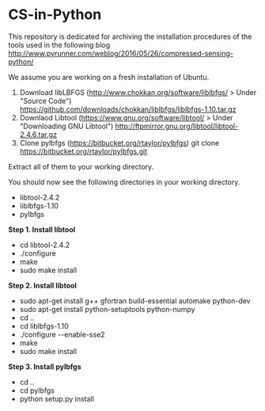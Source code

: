 # CS-in-Python
This repository is dedicated for archiving the installation procedures of the tools used in the following blog
http://www.pyrunner.com/weblog/2016/05/26/compressed-sensing-python/

We assume you are working on a fresh installation of Ubuntu.

1. Download libLBFGS (http://www.chokkan.org/software/liblbfgs/ > Under "Source Code")
  https://github.com/downloads/chokkan/liblbfgs/liblbfgs-1.10.tar.gz
2. Downlaod Libtool (https://www.gnu.org/software/libtool/ > Under "Downloading GNU Libtool")
  http://ftpmirror.gnu.org/libtool/libtool-2.4.6.tar.gz
3. Clone pylbfgs (https://bitbucket.org/rtaylor/pylbfgs)
  git clone https://bitbucket.org/rtaylor/pylbfgs.git
  
Extract all of them to your working directory.

You should now see the following directories in your working directory.

- libtool-2.4.2
- liblbfgs-1.10
- pylbfgs

**Step 1. Install libtool**

- cd libtool-2.4.2
- ./configure
- make
- sudo make install

**Step 2. Install libtool**

- sudo apt-get install g++ gfortran build-essential automake python-dev 
- sudo apt-get install python-setuptools python-numpy
- cd ..
- cd liblbfgs-1.10
- ./configure --enable-sse2
- make
- sudo make install
  
**Step 3. Install pylbfgs**
 
- cd ..
- cd pylbfgs
- python setup.py install

